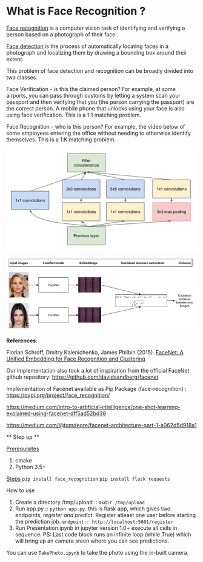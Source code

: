 # What is Face Recognition ?
<u>Face recognition</u> is a computer vision task of identifying and verifying a person based on a photograph of their face. 

<u>Face detection</u> is the process of automatically locating faces in a photograph and localizing them by drawing a bounding box around their extent.

This problem of face detection and recognition can be broadly divided into two classes.

Face Verification - is this the claimed person? For example, at some airports, you can pass through customs by letting a system scan your passport and then verifying that you (the person carrying the passport) are the correct person. A mobile phone that unlocks using your face is also using face verification. This is a 1:1 matching problem.

Face Recognition - who is this person? For example, the video below of some employees entering the office without needing to otherwise identify themselves. This is a 1:K matching problem.

![Architecture](Architecture.png)

![Process Flow](Process%20Flow.png)


**References**:

Florian Schroff, Dmitry Kalenichenko, James Philbin (2015). [FaceNet: A Unified Embedding for Face Recognition and Clustering](https://arxiv.org/pdf/1503.03832.pdf)

Our implementation also took a lot of inspiration from the official FaceNet github repository: https://github.com/davidsandberg/facenet

Implementation of Facenet available as Pip Package (face-recognition) : https://pypi.org/project/face_recognition/

https://medium.com/intro-to-artificial-intelligence/one-shot-learning-explained-using-facenet-dff5ad52bd38

https://medium.com/@tomdeore/facenet-architecture-part-1-a062d5d918a1


** Step up **

<u>Prerequisites</u>
1. cmake
2. Python 3.5+

<u>Steps</u>
`pip install face_recognition`
`pip install flask requests`


</u>How to use</u>


1. Create a directory /tmp/upload :: `mkdir /tmp/upload`
2. Run app.py :: `python app.py`. this is flask app, which gives two endpoints, _register and predict_. Register atleast one user before starting the prediction job. `endpoint:: http://localhost:5001/register`
3. Run Presentation.ipynb in jupyter version 1.0+ execute all cells in sequence. PS: Last code block runs an infinite loop (while True) which will bring up an camera sreen where you can see predictions.

You can use `TakePhoto.ipynb` to take the photo using the in-built camera.
